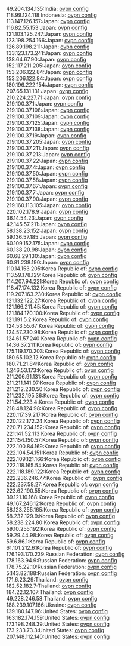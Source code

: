 49.204.134.135:India: [ovpn config](vpn/49_204_134_135.ovpn)  
118.99.124.118:Indonesia: [ovpn config](vpn/118_99_124_118.ovpn)  
113.147.126.157:Japan: [ovpn config](vpn/113_147_126_157.ovpn)  
116.82.55.153:Japan: [ovpn config](vpn/116_82_55_153.ovpn)  
121.103.125.247:Japan: [ovpn config](vpn/121_103_125_247.ovpn)  
123.198.254.166:Japan: [ovpn config](vpn/123_198_254_166.ovpn)  
126.89.198.211:Japan: [ovpn config](vpn/126_89_198_211.ovpn)  
133.123.173.241:Japan: [ovpn config](vpn/133_123_173_241.ovpn)  
138.64.67.90:Japan: [ovpn config](vpn/138_64_67_90.ovpn)  
152.117.211.205:Japan: [ovpn config](vpn/152_117_211_205.ovpn)  
153.206.122.84:Japan: [ovpn config](vpn/153_206_122_84.ovpn)  
153.206.122.84:Japan: [ovpn config](vpn/153_206_122_84.ovpn)  
180.196.222.154:Japan: [ovpn config](vpn/180_196_222_154.ovpn)  
207.65.131.131:Japan: [ovpn config](vpn/207_65_131_131.ovpn)  
210.224.227.71:Japan: [ovpn config](vpn/210_224_227_71.ovpn)  
219.100.37.1:Japan: [ovpn config](vpn/219_100_37_1.ovpn)  
219.100.37.108:Japan: [ovpn config](vpn/219_100_37_108.ovpn)  
219.100.37.109:Japan: [ovpn config](vpn/219_100_37_109.ovpn)  
219.100.37.125:Japan: [ovpn config](vpn/219_100_37_125.ovpn)  
219.100.37.138:Japan: [ovpn config](vpn/219_100_37_138.ovpn)  
219.100.37.19:Japan: [ovpn config](vpn/219_100_37_19.ovpn)  
219.100.37.205:Japan: [ovpn config](vpn/219_100_37_205.ovpn)  
219.100.37.211:Japan: [ovpn config](vpn/219_100_37_211.ovpn)  
219.100.37.213:Japan: [ovpn config](vpn/219_100_37_213.ovpn)  
219.100.37.22:Japan: [ovpn config](vpn/219_100_37_22.ovpn)  
219.100.37.4:Japan: [ovpn config](vpn/219_100_37_4.ovpn)  
219.100.37.50:Japan: [ovpn config](vpn/219_100_37_50.ovpn)  
219.100.37.58:Japan: [ovpn config](vpn/219_100_37_58.ovpn)  
219.100.37.67:Japan: [ovpn config](vpn/219_100_37_67.ovpn)  
219.100.37.7:Japan: [ovpn config](vpn/219_100_37_7.ovpn)  
219.100.37.90:Japan: [ovpn config](vpn/219_100_37_90.ovpn)  
219.160.113.105:Japan: [ovpn config](vpn/219_160_113_105.ovpn)  
220.102.178.9:Japan: [ovpn config](vpn/220_102_178_9.ovpn)  
36.14.54.23:Japan: [ovpn config](vpn/36_14_54_23.ovpn)  
42.145.57.211:Japan: [ovpn config](vpn/42_145_57_211.ovpn)  
58.138.23.152:Japan: [ovpn config](vpn/58_138_23_152.ovpn)  
59.136.57.185:Japan: [ovpn config](vpn/59_136_57_185.ovpn)  
60.109.152.175:Japan: [ovpn config](vpn/60_109_152_175.ovpn)  
60.138.20.98:Japan: [ovpn config](vpn/60_138_20_98.ovpn)  
60.68.29.130:Japan: [ovpn config](vpn/60_68_29_130.ovpn)  
60.81.238.190:Japan: [ovpn config](vpn/60_81_238_190.ovpn)  
110.14.153.205:Korea Republic of: [ovpn config](vpn/110_14_153_205.ovpn)  
113.59.178.129:Korea Republic of: [ovpn config](vpn/113_59_178_129.ovpn)  
114.207.94.221:Korea Republic of: [ovpn config](vpn/114_207_94_221.ovpn)  
118.47.174.132:Korea Republic of: [ovpn config](vpn/118_47_174_132.ovpn)  
119.207.163.230:Korea Republic of: [ovpn config](vpn/119_207_163_230.ovpn)  
121.132.122.27:Korea Republic of: [ovpn config](vpn/121_132_122_27.ovpn)  
121.166.211.45:Korea Republic of: [ovpn config](vpn/121_166_211_45.ovpn)  
121.184.170.100:Korea Republic of: [ovpn config](vpn/121_184_170_100.ovpn)  
121.191.5.2:Korea Republic of: [ovpn config](vpn/121_191_5_2.ovpn)  
124.53.55.67:Korea Republic of: [ovpn config](vpn/124_53_55_67.ovpn)  
124.57.230.98:Korea Republic of: [ovpn config](vpn/124_57_230_98.ovpn)  
124.61.57.240:Korea Republic of: [ovpn config](vpn/124_61_57_240.ovpn)  
14.36.37.211:Korea Republic of: [ovpn config](vpn/14_36_37_211.ovpn)  
175.119.170.203:Korea Republic of: [ovpn config](vpn/175_119_170_203.ovpn)  
180.65.102.12:Korea Republic of: [ovpn config](vpn/180_65_102_12.ovpn)  
180.71.21.84:Korea Republic of: [ovpn config](vpn/180_71_21_84.ovpn)  
1.246.53.173:Korea Republic of: [ovpn config](vpn/1_246_53_173.ovpn)  
211.206.91.131:Korea Republic of: [ovpn config](vpn/211_206_91_131.ovpn)  
211.211.141.97:Korea Republic of: [ovpn config](vpn/211_211_141_97.ovpn)  
211.212.230.50:Korea Republic of: [ovpn config](vpn/211_212_230_50.ovpn)  
211.232.195.36:Korea Republic of: [ovpn config](vpn/211_232_195_36.ovpn)  
211.54.223.4:Korea Republic of: [ovpn config](vpn/211_54_223_4.ovpn)  
218.48.124.98:Korea Republic of: [ovpn config](vpn/218_48_124_98.ovpn)  
220.117.39.217:Korea Republic of: [ovpn config](vpn/220_117_39_217.ovpn)  
220.122.172.24:Korea Republic of: [ovpn config](vpn/220_122_172_24.ovpn)  
220.71.234.152:Korea Republic of: [ovpn config](vpn/220_71_234_152.ovpn)  
221.141.52.113:Korea Republic of: [ovpn config](vpn/221_141_52_113.ovpn)  
221.154.150.57:Korea Republic of: [ovpn config](vpn/221_154_150_57.ovpn)  
222.100.84.169:Korea Republic of: [ovpn config](vpn/222_100_84_169.ovpn)  
222.104.54.151:Korea Republic of: [ovpn config](vpn/222_104_54_151.ovpn)  
222.109.121.166:Korea Republic of: [ovpn config](vpn/222_109_121_166.ovpn)  
222.118.165.54:Korea Republic of: [ovpn config](vpn/222_118_165_54.ovpn)  
222.118.189.122:Korea Republic of: [ovpn config](vpn/222_118_189_122.ovpn)  
222.236.246.77:Korea Republic of: [ovpn config](vpn/222_236_246_77.ovpn)  
222.237.58.27:Korea Republic of: [ovpn config](vpn/222_237_58_27.ovpn)  
223.62.190.55:Korea Republic of: [ovpn config](vpn/223_62_190_55.ovpn)  
39.121.10.168:Korea Republic of: [ovpn config](vpn/39_121_10_168.ovpn)  
49.167.246.12:Korea Republic of: [ovpn config](vpn/49_167_246_12.ovpn)  
58.123.255.165:Korea Republic of: [ovpn config](vpn/58_123_255_165.ovpn)  
58.232.129.9:Korea Republic of: [ovpn config](vpn/58_232_129_9.ovpn)  
58.238.224.80:Korea Republic of: [ovpn config](vpn/58_238_224_80.ovpn)  
59.10.255.192:Korea Republic of: [ovpn config](vpn/59_10_255_192.ovpn)  
59.29.44.98:Korea Republic of: [ovpn config](vpn/59_29_44_98.ovpn)  
59.6.86.1:Korea Republic of: [ovpn config](vpn/59_6_86_1.ovpn)  
61.101.212.6:Korea Republic of: [ovpn config](vpn/61_101_212_6.ovpn)  
176.193.170.239:Russian Federation: [ovpn config](vpn/176_193_170_239.ovpn)  
178.163.94.9:Russian Federation: [ovpn config](vpn/178_163_94_9.ovpn)  
178.75.22.10:Russian Federation: [ovpn config](vpn/178_75_22_10.ovpn)  
5.143.82.188:Russian Federation: [ovpn config](vpn/5_143_82_188.ovpn)  
171.6.23.29:Thailand: [ovpn config](vpn/171_6_23_29.ovpn)  
182.52.182.7:Thailand: [ovpn config](vpn/182_52_182_7.ovpn)  
184.22.12.107:Thailand: [ovpn config](vpn/184_22_12_107.ovpn)  
49.228.246.58:Thailand: [ovpn config](vpn/49_228_246_58.ovpn)  
188.239.107.166:Ukraine: [ovpn config](vpn/188_239_107_166.ovpn)  
139.180.147.96:United States: [ovpn config](vpn/139_180_147_96.ovpn)  
163.182.174.159:United States: [ovpn config](vpn/163_182_174_159.ovpn)  
173.198.248.39:United States: [ovpn config](vpn/173_198_248_39.ovpn)  
173.233.73.3:United States: [ovpn config](vpn/173_233_73_3.ovpn)  
207.148.112.140:United States: [ovpn config](vpn/207_148_112_140.ovpn)  
